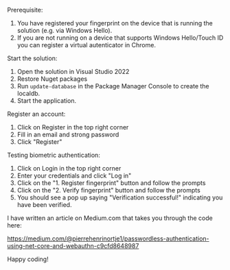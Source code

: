 Prerequisite:

1. You have registered your fingerprint on the device that is running the solution (e.g. via Windows Hello).
2. If you are not running on a device that supports Windows Hello/Touch ID you can register a virtual autenticator in Chrome.


Start the solution:

1. Open the solution in Visual Studio 2022
2. Restore Nuget packages
3. Run `update-database` in the Package Manager Console to create the localdb.
4. Start the application.

Register an account:

1. Click on Register in the top right corner
2. Fill in an email and strong password
3. Click "Register"

Testing biometric authentication:

1. Click on Login in the top right corner
2. Enter your credentials and click "Log in"
3. Click on the "1. Register fingerprint" button and follow the prompts
4. Click on the "2. Verify fingerprint" button and follow the prompts
5. You should see a pop up saying "Verification successful!" indicating you have been verified.

I have written an article on Medium.com that takes you through the code here:

https://medium.com/@pierrehenrinortje1/passwordless-authentication-using-net-core-and-webauthn-c9cfd8648987

Happy coding!
